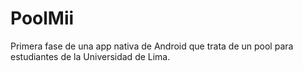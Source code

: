 # PoolMii
Primera fase de una app nativa de Android que trata de un pool para estudiantes de la Universidad de Lima.
